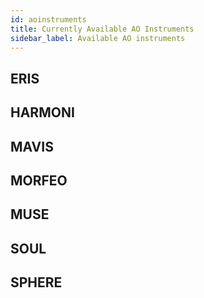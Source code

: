 ```yaml
---
id: aoinstruments
title: Currently Available AO Instruments
sidebar_label: Available AO instruments 
---
```


## ERIS
<p align="justify">

</p>

## HARMONI

## MAVIS

## MORFEO

## MUSE

## SOUL

## SPHERE

